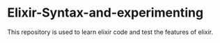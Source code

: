# Elixir-Syntax-and-experimenting
 This repository is used to learn elixir code and test the features of elixir.
